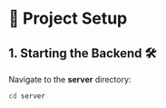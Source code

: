 # 🚀 Project Setup

## 1. Starting the Backend 🛠️

Navigate to the **server** directory:

```bash
cd server
